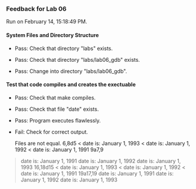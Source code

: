### Feedback for Lab 06

Run on February 14, 15:18:49 PM.


#### System Files and Directory Structure

+ Pass: Check that directory "labs" exists.

+ Pass: Check that directory "labs/lab06_gdb" exists.

+ Pass: Change into directory "labs/lab06_gdb".


#### Test that code compiles and creates the exectuable

+ Pass: Check that make compiles.



+ Pass: Check that file "date" exists.

+ Pass: Program executes flawlessly.



+ Fail: Check for correct output.

    Files are not equal.
6,8d5
< date is: January 1, 1993
< date is: January 1, 1992
< date is: January 1, 1991
9a7,9
> date is: January 1, 1991
> date is: January 1, 1992
> date is: January 1, 1993
16,18d15
< date is: January 1, 1993
< date is: January 1, 1992
< date is: January 1, 1991
19a17,19
> date is: January 1, 1991
> date is: January 1, 1992
> date is: January 1, 1993




